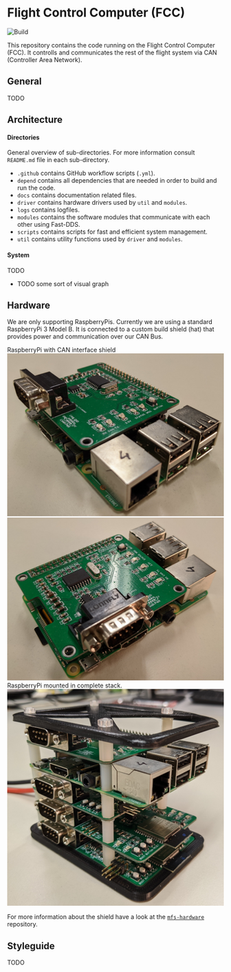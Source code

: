# Flight Control Computer (FCC)

![Build](https://github.com/tub-uas/fcc/workflows/build/badge.svg)

This repository contains the code running on the Flight Control Computer (FCC). It controlls and communicates the rest of the flight system via CAN (Controller Area Network).

## General
TODO

## Architecture

#### Directories
General overview of sub-directories. For more information consult `README.md` file in each sub-directory.
- `.github` contains GitHub workflow scripts (`.yml`).  
- `depend` contains all dependencies that are needed in order to build and run the code.
- `docs` contains documentation related files.
- `driver` contains hardware drivers used by `util` and `modules`.
- `logs` contains logfiles.
- `modules` contains the software modules that communicate with each other using Fast-DDS.
- `scripts` contains scripts for fast and efficient system management.
- `util` contains utility functions used by `driver` and `modules`.


#### System
TODO
- TODO some sort of visual graph

## Hardware
We are only supporting RaspberryPis. Currently we are using a standard RaspberryPi 3 Model B. It is connected to a custom build shield (hat) that provides power and communication over our CAN Bus.

RaspberryPi with CAN interface shield
![Side](docs/side.jpg)
![Side](docs/top.jpg)
RaspberryPi mounted in complete stack.
![Side](docs/stack.jpg)

For more information about the shield have a look at the [`mfs-hardware`](https://github.com/tub-uas/mfs-hardware) repository.

## Styleguide
TODO
